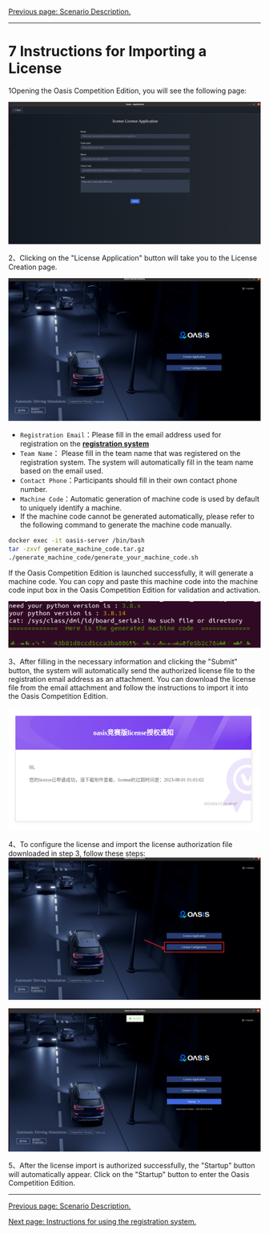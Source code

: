 [Previous page: Scenario Description.](scenarios_en.md)

------

# 7 Instructions for Importing a License

1Opening the Oasis Competition Edition, you will see the following page:

![](js/images/license/image_en.png)

2、Clicking on the "License Application" button will take you to the License Creation page.

![](js/images/license/image1_en.png)

- `Registration Email`：Please fill in the email address used for registration on the [__registration system__](https://race.carsmos.cn/contests)
- `Team Name`： Please fill in the team name that was registered on the registration system. The system will automatically fill in the team name based on the email used.
- `Contact Phone`：Participants should fill in their own contact phone number.
- `Machine Code`：Automatic generation of machine code is used by default to uniquely identify a machine.
- If the machine code cannot be generated automatically, please refer to the following command to generate the machine code manually.

```bash
docker exec -it oasis-server /bin/bash
tar -zxvf generate_machine_code.tar.gz
./generate_machine_code/generate_your_machine_code.sh
```

If the Oasis Competition Edition is launched successfully, it will generate a machine code. You can copy and paste this machine code into the machine code input box in the Oasis Competition Edition for validation and activation. 

![机器码生成](js/images/license/image7.png)

3、After filling in the necessary information and clicking the "Submit" button, the system will automatically send the authorized license file to the registration email address as an attachment. You can download the license file from the email attachment and follow the instructions to import it into the Oasis Competition Edition.

![](js/images/license/image4.png)

4、To configure the license and import the license authorization file downloaded in step 3, follow these steps:![](js/images/license/image5_en.png)

![](js/images/license/image6_en.png)

5、After the license import is authorized successfully, the "Startup" button will automatically appear. Click on the "Startup" button to enter the Oasis Competition Edition.

------

[Previous page: Scenario Description.](scenarios_en.md)

[Next page: Instructions for using the registration system.](signup_en.md)

